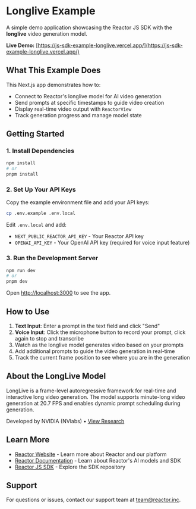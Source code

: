 # Longlive Example

A simple demo application showcasing the Reactor JS SDK with the **longlive** video generation model.

**Live Demo:** [https://js-sdk-example-longlive.vercel.app/](https://js-sdk-example-longlive.vercel.app/)

## What This Example Does

This Next.js app demonstrates how to:
- Connect to Reactor's longlive model for AI video generation
- Send prompts at specific timestamps to guide video creation
- Display real-time video output with `ReactorView`
- Track generation progress and manage model state

## Getting Started

### 1. Install Dependencies

```bash
npm install
# or
pnpm install
```

### 2. Set Up Your API Keys

Copy the example environment file and add your API keys:

```bash
cp .env.example .env.local
```

Edit `.env.local` and add:
- `NEXT_PUBLIC_REACTOR_API_KEY` - Your Reactor API key
- `OPENAI_API_KEY` - Your OpenAI API key (required for voice input feature)

### 3. Run the Development Server

```bash
npm run dev
# or
pnpm dev
```

Open [http://localhost:3000](http://localhost:3000) to see the app.

## How to Use

1. **Text Input**: Enter a prompt in the text field and click "Send"
2. **Voice Input**: Click the microphone button to record your prompt, click again to stop and transcribe
3. Watch as the longlive model generates video based on your prompts
4. Add additional prompts to guide the video generation in real-time
5. Track the current frame position to see where you are in the generation

## About the LongLive Model

LongLive is a frame-level autoregressive framework for real-time and interactive long video generation. The model supports minute-long video generation at 20.7 FPS and enables dynamic prompt scheduling during generation.

Developed by NVIDIA (NVlabs) • [View Research](https://github.com/NVlabs/LongLive)

## Learn More

- [Reactor Website](https://reactor.inc) - Learn more about Reactor and our platform
- [Reactor Documentation](https://docs.reactor.inc) - Learn about Reactor's AI models and SDK
- [Reactor JS SDK](https://github.com/reactor-team/js-sdk) - Explore the SDK repository

## Support

For questions or issues, contact our support team at [team@reactor.inc](mailto:team@reactor.inc).
